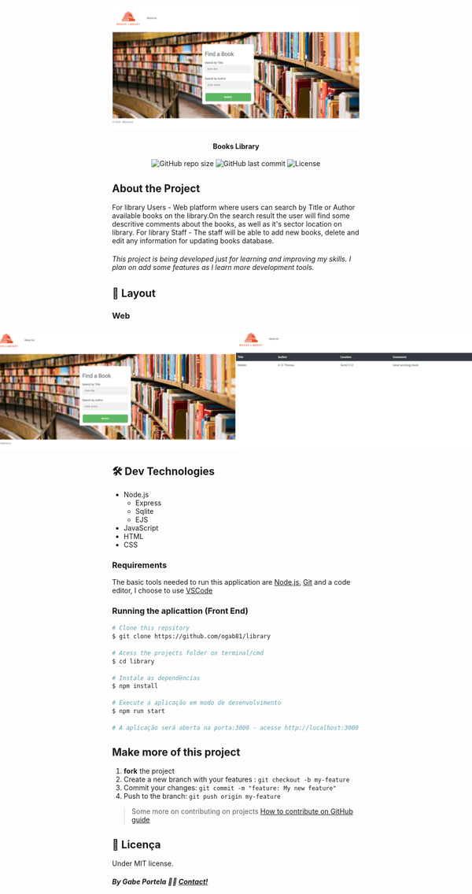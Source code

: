 <h1 align="center">
    <img alt="home page" title="#BooksLibrary" src="public/assets/home-search.png" />
</h1>

<h4 align="center"> 
Books Library
</h4>

<p align="center">
 
  <img alt="GitHub repo size" src="https://img.shields.io/github/repo-size/ogab81/library">

  <img alt="GitHub last commit" src="https://img.shields.io/github/last-commit/ogab81/library">
 
  <img alt="License" src="https://img.shields.io/badge/license-MIT-brightgreen">

</p>


## About the Project

For library Users - Web platform where users can search by Title or Author available books on the library.On the search result the user will find some descritive comments about the books, as well as it's sector location on library.
For library Staff - The staff will be able to add new books, delete and edit any information for updating books database.

###### This project is being developed just for learning and improving my skills. I plan on add some features as I learn more development tools.


## 🎨 Layout

### Web

<p align="center" style="display: flex; align-items: flex-start; justify-content: center;">
  <img alt="home search" title="#BooksLibrary" src="public/assets/home-search.png" width="500px">
  <img alt="search results" title="#BooksLibrary" src="public/assets/search-result.png" width="500px">
</p>

## 🛠 Dev Technologies

- Node.js
  - Express
  - Sqlite
  - EJS
- JavaScript
- HTML
- CSS

### Requirements

The basic tools needed to run this application are [Node.js][nodejs], [Git](https://git-scm.com) and a code editor, I choose to use [VSCode][vscode]

### Running the aplicattion (Front End)

```bash
# Clone this repsitory
$ git clone https://github.com/ogab81/library

# Acess the projects folder on terminal/cmd
$ cd library

# Instale as dependências
$ npm install

# Execute a aplicação em modo de desenvolvimento
$ npm run start

# A aplicação será aberta na porta:3000 - acesse http://localhost:3000
```


## Make more of this project

1. **fork** the project
2. Create a new branch with your features : `git checkout -b my-feature`
3. Commit your changes: `git commit -m "feature: My new feature"`
4. Push to the branch: `git push origin my-feature`
> Some more on contributing on projects [How to contribute on GitHub guide](https://github.com/firstcontributions/first-contributions)


## 📝 Licença
Under MIT license.
##### By Gabe Portela 👋🏽 [Contact!](https://www.linkedin.com/in/gabriel-portela-788a25170/)

[nodejs]: https://nodejs.org/
[vscode]: https://code.visualstudio.com/
[vceditconfig]: https://marketplace.visualstudio.com/items?itemName=EditorConfig.EditorConfig
[license]: https://opensource.org/licenses/MIT
[vceslint]: https://marketplace.visualstudio.com/items?itemName=dbaeumer.vscode-eslint
[prettier]: https://marketplace.visualstudio.com/items?itemName=esbenp.prettier-vscode
